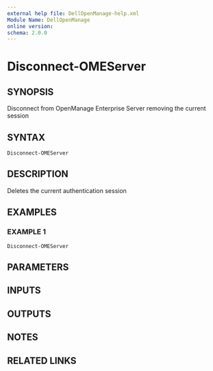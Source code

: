 ```yaml
---
external help file: DellOpenManage-help.xml
Module Name: DellOpenManage
online version:
schema: 2.0.0
---
```


# Disconnect-OMEServer

## SYNOPSIS
Disconnect from OpenManage Enterprise Server removing the current session

## SYNTAX

```
Disconnect-OMEServer
```

## DESCRIPTION
Deletes the current authentication session

## EXAMPLES

### EXAMPLE 1
```
Disconnect-OMEServer
```

## PARAMETERS

## INPUTS

## OUTPUTS

## NOTES

## RELATED LINKS
